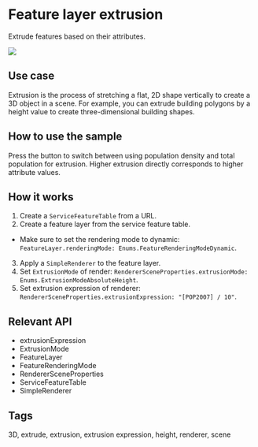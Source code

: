 # Feature layer extrusion

Extrude features based on their attributes.

![](screenshot.png)

## Use case

Extrusion is the process of stretching a flat, 2D shape vertically to create a 3D object in a scene. For example, you can extrude building polygons by a height value to create three-dimensional building shapes.

## How to use the sample

Press the button to switch between using population density and total population for extrusion. Higher extrusion directly corresponds to higher attribute values.

## How it works

1. Create a `ServiceFeatureTable` from a URL.
2. Create a feature layer from the service feature table.
  * Make sure to set the rendering mode to dynamic: `FeatureLayer.renderingMode: Enums.FeatureRenderingModeDynamic`.
3. Apply a `SimpleRenderer` to the feature layer.
4. Set `ExtrusionMode` of render: `RendererSceneProperties.extrusionMode: Enums.ExtrusionModeAbsoluteHeight`.
5. Set extrusion expression of renderer:  `RendererSceneProperties.extrusionExpression: "[POP2007] / 10"`.

## Relevant API

* extrusionExpression
* ExtrusionMode
* FeatureLayer
* FeatureRenderingMode
* RendererSceneProperties
* ServiceFeatureTable
* SimpleRenderer

## Tags

3D, extrude, extrusion, extrusion expression, height, renderer, scene
